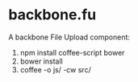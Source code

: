backbone.fu
===========

A backbone File Upload component:

1. npm install coffee-script bower
2. bower install
3. coffee -o js/ -cw src/
